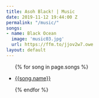 ```yaml
---
title: Asoh Black! | Music
date: 2019-11-12 19:44:00 Z
permalink: "/music/"
songs:
- name: Black Ocean
  image: 'music03.jpg'
  url: https://ffm.to/jjov2w7.owe
layout: default
---
```


<div class="container music">
  <section class="intro"></section>
  <ul class="songs">
    {% for song in page.songs %}
    <li>
      <a target= "_blank" href="{{ song.url }}">
        <div class="song" style='background-image: url({% asset "{{ song.image }}" @path %});'></div>
        <p class="song-title">{{song.name}}</p>
      </a>
    </li>
    {% endfor %}
  </ul>

</div>